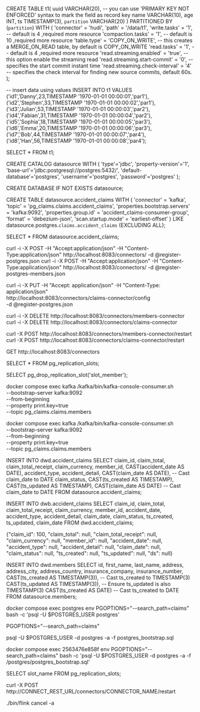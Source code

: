 CREATE TABLE t1(
  uuid VARCHAR(20), -- you can use 'PRIMARY KEY NOT ENFORCED' syntax to mark the field as record key
  name VARCHAR(10),
  age INT,
  ts TIMESTAMP(3),
  `partition` VARCHAR(20)
)
PARTITIONED BY (`partition`)
WITH (
  'connector' = 'hudi',
  'path' = '/data/t1',
  'write.tasks' = '1', -- default is 4 ,required more resource
  'compaction.tasks' = '1', -- default is 10 ,required more resource
  'table.type' = 'COPY_ON_WRITE', -- this creates a MERGE_ON_READ table, by default is COPY_ON_WRITE
  'read.tasks' = '1', -- default is 4 ,required more resource
  'read.streaming.enabled' = 'true',  -- this option enable the streaming read
  'read.streaming.start-commit' = '0', -- specifies the start commit instant time
  'read.streaming.check-interval' = '4' -- specifies the check interval for finding new source commits, default 60s.
);

-- insert data using values
INSERT INTO t1 VALUES
  ('id1','Danny',23,TIMESTAMP '1970-01-01 00:00:01','par1'),
  ('id2','Stephen',33,TIMESTAMP '1970-01-01 00:00:02','par1'),
  ('id3','Julian',53,TIMESTAMP '1970-01-01 00:00:03','par2'),
  ('id4','Fabian',31,TIMESTAMP '1970-01-01 00:00:04','par2'),
  ('id5','Sophia',18,TIMESTAMP '1970-01-01 00:00:05','par3'),
  ('id6','Emma',20,TIMESTAMP '1970-01-01 00:00:06','par3'),
  ('id7','Bob',44,TIMESTAMP '1970-01-01 00:00:07','par4'),
  ('id8','Han',56,TIMESTAMP '1970-01-01 00:00:08','par4');

SELECT * FROM t1;


CREATE CATALOG datasource WITH (
    'type'='jdbc',
    'property-version'='1',
    'base-url'='jdbc:postgresql://postgres:5432/',
    'default-database'='postgres',
    'username'='postgres',
    'password'='postgres'
);

CREATE DATABASE IF NOT EXISTS datasource;


CREATE TABLE datasource.accident_claims WITH (
                                            'connector' = 'kafka',
                                            'topic' = 'pg_claims.claims.accident_claims',
                                            'properties.bootstrap.servers' = 'kafka:9092',
                                            'properties.group.id' = 'accident_claims-consumer-group',
                                            'format' = 'debezium-json',
                                            'scan.startup.mode' = 'earliest-offset'
                                            ) LIKE datasource.postgres.`claims.accident_claims` (EXCLUDING ALL);


SELECT * FROM datasource.accident_claims;


curl -i -X POST -H "Accept:application/json" -H  "Content-Type:application/json" http://localhost:8083/connectors/ -d @register-postgres.json
curl -i -X POST -H "Accept:application/json" -H  "Content-Type:application/json" http://localhost:8083/connectors/ -d @register-postgres-members.json


curl -i -X PUT -H "Accept: application/json" -H "Content-Type: application/json" \
http://localhost:8083/connectors/claims-connector/config \
-d @register-postgres.json


curl -i -X DELETE http://localhost:8083/connectors/members-connector
curl -i -X DELETE http://localhost:8083/connectors/claims-connector


curl -X POST http://localhost:8083/connectors/members-connector/restart
curl -X POST http://localhost:8083/connectors/claims-connector/restart


GET http://localhost:8083/connectors

SELECT * FROM pg_replication_slots;

SELECT pg_drop_replication_slot('slot_member');

docker compose exec kafka /kafka/bin/kafka-console-consumer.sh \
    --bootstrap-server kafka:9092 \
    --from-beginning \
    --property print.key=true \
    --topic pg_claims.claims.members


docker compose exec kafka /kafka/bin/kafka-console-consumer.sh \
    --bootstrap-server kafka:9092 \
    --from-beginning \
    --property print.key=true \
    --topic pg_claims.claims.members



INSERT INTO dwd.accident_claims
SELECT
    claim_id,
    claim_total,
    claim_total_receipt,
    claim_currency,
    member_id,
    CAST(accident_date AS DATE),
    accident_type,
    accident_detail,
    CAST(claim_date AS DATE),  -- Cast claim_date to DATE
    claim_status,
    CAST(ts_created AS TIMESTAMP),
    CAST(ts_updated AS TIMESTAMP),
    CAST(claim_date AS DATE)  -- Cast claim_date to DATE
FROM datasource.accident_claims;


INSERT INTO dwb.accident_claims
SELECT claim_id,
       claim_total,
       claim_total_receipt,
       claim_currency,
       member_id,
       accident_date,
       accident_type,
       accident_detail,
       claim_date,
       claim_status,
       ts_created,
       ts_updated,
       claim_date
FROM dwd.accident_claims;


 {"claim_id": 100, "claim_total": null, "claim_total_receipt": null, "claim_currency": null, "member_id": null, "accident_date": null, "accident_type": null, "accident_detail": null, "claim_date": null, "claim_status": null, "ts_created": null, "ts_updated": null, "ds": null}

INSERT INTO dwd.members
SELECT
    id,
    first_name,
    last_name,
    address,
    address_city,
    address_country,
    insurance_company,
    insurance_number,
    CAST(ts_created AS TIMESTAMP(3)), -- Cast ts_created to TIMESTAMP(3)
    CAST(ts_updated AS TIMESTAMP(3)), -- Ensure ts_updated is also TIMESTAMP(3)
    CAST(ts_created AS DATE)          -- Cast ts_created to DATE
FROM datasource.members;


docker compose exec postgres env PGOPTIONS="--search_path=claims" bash -c 'psql -U $POSTGRES_USER postgres'

PGOPTIONS="--search_path=claims"

psql -U $POSTGRES_USER -d postgres -a -f postgres_bootstrap.sql

docker compose exec 2563476e858f env PGOPTIONS="--search_path=claims" bash -c 'psql -U $POSTGRES_USER -d postgres -a -f /postgres/postgres_bootstrap.sql'


SELECT slot_name FROM pg_replication_slots;


curl -X POST http://CONNECT_REST_URL/connectors/CONNECTOR_NAME/restart


./bin/flink cancel -a
